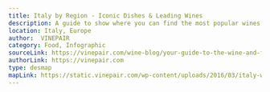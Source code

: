 ```yaml
---
title: Italy by Region - Iconic Dishes & Leading Wines
description: A guide to show where you can find the most popular wines in Italy paired with their most famous dish.   
location: Italy, Europe
author:  VINEPAIR
category: Food, Infographic
sourceLink: https://vinepair.com/wine-blog/your-guide-to-the-wine-and-food-of-italy-infographic/
authorLink: https://vinepair.com
type: desmap
mapLink: https://static.vinepair.com/wp-content/uploads/2016/03/italy-wine-food-map.jpg
---
```

